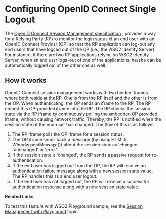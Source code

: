 # Configuring OpenID Connect Single Logout

The [OpenID Connect Session Management
specification](http://openid.net/specs/openid-connect-session-1_0.html)
, provides a way for a Relying Party (RP) to monitor the login status of
an end user with an OpenID Connect Provider (OP) so that the RP
application can log-out any end users that have logged out of the OP
(i.e., the WSO2 Identity Server). For instance, if there are two RP
applications relying on WSO2 Identity Server, when an end user logs-out
of one of the applications, he/she can be automatically logged out of
the other one as well.

## How it works

OpenID Connect session management works with two hidden iframes where
both reside at the RP. One is from the RP itself and the other is from
the OP. When authenticating, the OP sends an iframe to the RP. The RP
embed this OP-provided iframe into the RP. The RP checks the session
state via the RP iframe by continuously polling the embedded OP provided
iframe, without causing network traffic. Thereby, the RP is notified
when the session state of the end-user has changed. The flow of this is
as follows.

1.  The RP iframe polls the OP iframe for a session status.
2.  The OP iframe sends back a message (by using HTML5
    Winodw.postMessage()) about the session state as 'changed,
    'unchanged' or 'error'.
3.  If the session state is 'changed', the RP sends a passive request
    for re-authentication.
4.  If the end user has logged out from the OP, the RP will receive an
    authentication failure message along with a new session state value.
    The RP handles this as a end user logout.
5.  If the end user has not logged out, the RP will receive a successful
    authentication response along with a new session state value.
  

**Related Links**

To test this feature with WSO2 Playground sample, see the [Session
Management with Playground](../../learn/session-management-with-playground) topic.
